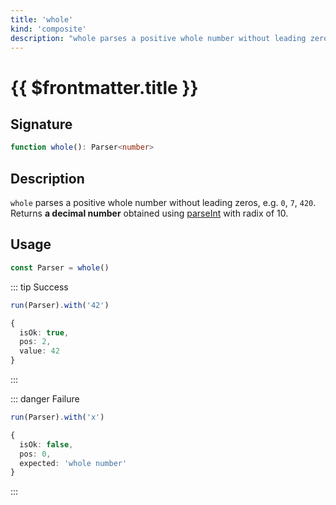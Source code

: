```yaml
---
title: 'whole'
kind: 'composite'
description: "whole parses a positive whole number without leading zeros, e.g. '0', '7', '420'. Returns a decimal number obtained using parseInt with radix of 10."
---
```


# {{ $frontmatter.title }} <Composite />

## Signature

```ts
function whole(): Parser<number>
```

## Description

`whole` parses a positive whole number without leading zeros, e.g. `0`, `7`, `420`. Returns **a decimal number** obtained using [parseInt] with radix of 10.

## Usage

```ts
const Parser = whole()
```

::: tip Success
  ```ts
  run(Parser).with('42')

  {
    isOk: true,
    pos: 2,
    value: 42
  }
  ```
:::

::: danger Failure
  ```ts
  run(Parser).with('x')

  {
    isOk: false,
    pos: 0,
    expected: 'whole number'
  }
  ```
:::

<!-- Links. -->

[parseInt]: https://developer.mozilla.org/en-US/docs/Web/JavaScript/Reference/Global_Objects/parseInt

